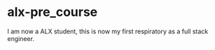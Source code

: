 # alx-pre_course
I am now a ALX student, this is now my first respiratory as a full stack engineer. 
